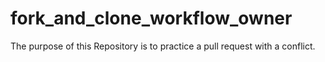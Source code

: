 # fork_and_clone_workflow_owner
The purpose of this Repository is to practice a pull request with a conflict.
